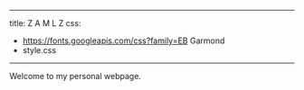 
---
title: Z A M L Z
css:
- https://fonts.googleapis.com/css?family=EB Garmond
- style.css
---

Welcome to my personal webpage.
